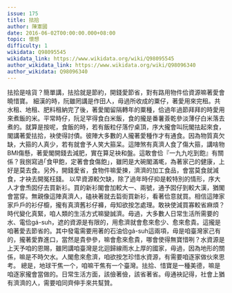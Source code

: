 ```yaml
---
issue: 175
title: 抾拾
author: 陳憲國
date: 2016-06-02T00:00:00.000+08:00
topic: 懷想
difficulty: 1
wikidata: Q98095545
wikidata_link: https://www.wikidata.org/wiki/Q98095545
author_wikidata_link: https://www.wikidata.org/wiki/Q98096340
author_wikidata: Q98096340
---
```

抾拾是啥貨？簡單講，抾拾就是節約，開錢愛節省，對有路用物件佮資源嘛著愛會曉惜寶。
細漢的時，阮雖罔講是作田人，毋過所收成的粟仔，著愛用來完租。共水租、地租、肥料租納完了後，著愛閣留隔轉年的粟種，佮過年過節拜拜的時愛用來煮飯的米。平常時仔，阮足罕得食白米飯，食的攏是番薯薟乾參淡薄仔白米落去煮的。就算是按呢，食飯的時，若有飯粒仔落佇桌頂，序大攏會叫阮閣抾起來食，閣講著愛抾拾，袂使得討債。彼陣大多數的人攏著愛種作才有通食。因為物質真欠缺，大箍的人真少，若有就會予人笑大箍呆。這陣煞有真濟人食了傷大箍，講啥物BMI傷懸，著愛閣開錢去減肥，實在算足袂和盤。這敢會佮『一九九吃到飽』有關係？我捌寫過｢食甲飽，定著會食傷飽｣，雖罔是大碗閣滿墘，為著家己的健康，上好是莫去食。另外，開錢愛省，食物件嘛愛揀，濟濟的加工食品，會當莫食就減食，才袂去開冤枉錢。
以早資源較欠缺，除了過年時仔抑是較特別的情形，序大人才會𤆬囡仔去買新衫。買的新衫閣會加較大一、兩號，通予囡仔到較大漢，猶閣會當穿。無親像這陣真濟人，磕袂著就去硩街買新衫，看著佮意就買。相信這陣家家戶戶的衫仔櫥，攏有真濟舊衫仔褲，毋知欲按怎處理。敢袂使減買寡較省麻煩？
時代變化真緊，咱人類的生活方式嘛變誠濟。毋過，大多數人日常生活所需要的水、電佮gá-suh，遮的資源是有限的，用愈濟就會愈來愈少、愈來愈貴。這攏是咱著愛去節省的。其中發電需要用著的石油佮gá-suh這兩項，毋是咱臺灣家己有的，攏著愛靠進口，當然是貴參參，嘛會愈來愈貴，哪會使得無寶惜咧？水資源是上天予咱的恩賜，雖罔講咱臺灣是北迴歸線雨水上厚的國家，毋過，因為地形的關係，嘛是不時欠水。人閣愈來愈濟，咱欲按怎珍惜水資源，有需要咱逐家做伙來思考。
總是，地球干焦一个，咱嘛干焦有一个臺灣。抾拾、惜寶是一種美德，嘛是咱逐家攏會當做的。日常生活方面，該儉著儉，該省著省。毋通袂記得，社會上猶有濟濟的人，需要咱同齊伸手來共幫贊。
